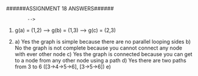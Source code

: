 ######ASSIGNMENT 18 ANSWERS######
			
			-->
1.	g(a) = (1,2)
			-->
	g(b) = (1,3)
			-->
	g(c) = (2,3)

2.	a)	Yes the graph is simple because there are no parallel looping 			sides
	b)	No the graph is not complete because you cannot connect any 		node with ever other node
	c)	Yes the graph is connected because you can get to a node from 		any other node using a path
	d)	Yes there are two paths from 3 to 6 ([3->4->5->6], 					[3->5->6])
	e)	